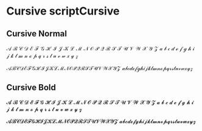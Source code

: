# Cursive scriptCursive

## Cursive Normal

𝒜 ℬ 𝒞 𝒟 ℰ ℱ 𝒢 ℋ ℐ 𝒥 𝒦 ℒ ℳ 𝒩 𝒪 𝒫 𝒬 ℛ 𝒮 𝒯 𝒰 𝒱 𝒲 𝒳 𝒴 𝒵​
𝒶 𝒷 𝒸 𝒹 ℯ 𝒻 ℊ 𝒽 𝒾 𝒿 𝓀 𝓁 𝓂 𝓃 ℴ 𝓅 𝓆 𝓇 𝓈 𝓉 𝓊 𝓋 𝓌 𝓍 𝓎 𝓏

𝒜ℬ𝒞𝒟ℰℱ𝒢ℋℐ𝒥𝒦ℒℳ𝒩𝒪𝒫𝒬ℛ𝒮𝒯𝒰𝒱𝒲𝒳𝒴𝒵​
𝒶𝒷𝒸𝒹ℯ𝒻ℊ𝒽𝒾𝒿𝓀𝓁𝓂𝓃ℴ𝓅𝓆𝓇𝓈𝓉𝓊𝓋𝓌𝓍𝓎𝓏

## Cursive Bold

𝓐 𝓑 𝓒 𝓓 𝓔 𝓕 𝓖 𝓗 𝓘 𝓙 𝓚 𝓛 𝓜 𝓝 𝓞 𝓟 𝓠 𝓡 𝓢 𝓣 𝓤 𝓥 𝓦 𝓧 𝓨 𝓩​
𝓪 𝓫 𝓬 𝓭 𝓮 𝓯 𝓰 𝓱 𝓲 𝓳 𝓴 𝓵 𝓶 𝓷 𝓸 𝓹 𝓺 𝓻 𝓼 𝓽 𝓾 𝓿 𝔀 𝔁 𝔂 𝔃

𝓐𝓑𝓒𝓓𝓔𝓕𝓖𝓗𝓘𝓙𝓚𝓛𝓜𝓝𝓞𝓟𝓠𝓡𝓢𝓣𝓤𝓥𝓦𝓧𝓨𝓩​
𝓪𝓫𝓬𝓭𝓮𝓯𝓰𝓱𝓲𝓳𝓴𝓵𝓶𝓷𝓸𝓹𝓺𝓻𝓼𝓽𝓾𝓿𝔀𝔁𝔂𝔃
